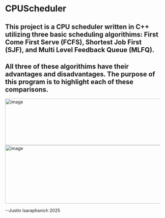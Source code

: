 # CPUScheduler
## This project is a CPU scheduler written in C++ utilizing three basic scheduling algorithims: First Come First Serve (FCFS), Shortest Job First (SJF), and Multi Level Feedback Queue (MLFQ).
## All three of these algorithims have their advantages and disadvantages. The purpose of this program is to highlight each of these comparisons. 

<img width="620" height="151" alt="image" src="https://github.com/user-attachments/assets/91ba21c1-567b-4aa7-9634-81b7e118ffe0" />
<img width="620" height="190" alt="image" src="https://github.com/user-attachments/assets/b5989918-77fc-4b0f-b279-4f74dcb1d32f" />



--Justin Isaraphanich 2025

